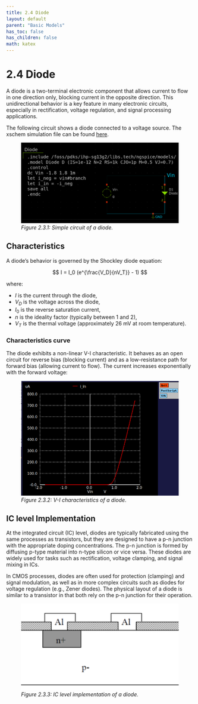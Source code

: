 ```yaml
---
title: 2.4 Diode
layout: default
parent: "Basic Models"
has_toc: false
has_children: false
math: katex
---
```


# 2.4 Diode


A diode is a two-terminal electronic component that allows current to flow in one direction only, blocking current in the opposite direction. This unidirectional behavior is a key feature in many electronic circuits, especially in rectification, voltage regulation, and signal processing applications.

The following circuit shows a diode connected to a voltage source. The xschem simulation file can be found [here](./simulation_files/xschem/04_Diode.sch).
<figure>
  <img src="./images/sch_diode_xschem.png" alt="Diode V-I curve" width="500">
  <figcaption><em>Figure 2.3.1: Simple circuit of a diode.</em></figcaption>
</figure>

## Characteristics
A diode’s behavior is governed by the Shockley diode equation:

$$
I = I_0 (e^{\frac{V_D}{nV_T}} - 1)
$$

where:

- $I$ is the current through the diode,
- $V_D$ is the voltage across the diode,
- $I_0$ is the reverse saturation current,
- $n$ is the ideality factor (typically between 1 and 2),
- $V_T$ is the thermal voltage (approximately 26 mV at room temperature).

### Characteristics curve
The diode exhibits a non-linear V-I characteristic. It behaves as an open circuit for reverse bias (blocking current) and as a low-resistance path for forward bias (allowing current to flow). The current increases exponentially with the forward voltage:
<figure>
  <img src="./images/plot_Diode_VI.png" alt="Diode V-I curve" width="500">
  <figcaption><em>Figure 2.3.2: V-I characteristics of a diode.</em></figcaption>
</figure>

## IC level Implementation
At the integrated circuit (IC) level, diodes are typically fabricated using the same processes as transistors, but they are designed to have a p-n junction with the appropriate doping concentrations. The p-n junction is formed by diffusing p-type material into n-type silicon or vice versa. These diodes are widely used for tasks such as rectification, voltage clamping, and signal mixing in ICs.

In CMOS processes, diodes are often used for protection (clamping) and signal modulation, as well as in more complex circuits such as diodes for voltage regulation (e.g., Zener diodes). The physical layout of a diode is similar to a transistor in that both rely on the p-n junction for their operation. 

<figure>
  <img src="./images/diode_in_IC.png" alt="Diode IC implementation" width="500">
  <figcaption><em>Figure 2.3.3: IC level implementation of a diode.</em></figcaption>
</figure>
